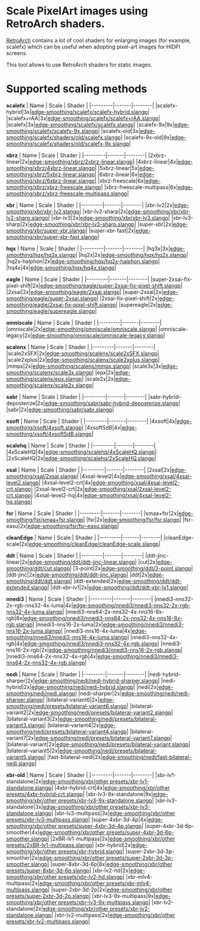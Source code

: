 # Scale PixelArt images using RetroArch shaders.
[RetroArch](https://github.com/libretro/RetroArch) contains a lot of cool shaders for enlarging images (for example, scalefx) which can be useful when adopting pixel-art images for HIDPI screens.

This tool allows to use RetroArch shaders for static images.

# Supported scaling methods

**scalefx**
| Name    | Scale | Shader |
|---------|-------|--------|
|scalefx-hybrid|3x|[edge-smoothing/scalefx/scalefx-hybrid.slangp](https://github.com/libretro/slang-shaders/tree/master/edge-smoothing/scalefx/scalefx-hybrid.slangp)|
|scalefx+rAA|3x|[edge-smoothing/scalefx/scalefx+rAA.slangp](https://github.com/libretro/slang-shaders/tree/master/edge-smoothing/scalefx/scalefx+rAA.slangp)|
|scalefx|3x|[edge-smoothing/scalefx/scalefx.slangp](https://github.com/libretro/slang-shaders/tree/master/edge-smoothing/scalefx/scalefx.slangp)|
|scalefx-9x|9x|[edge-smoothing/scalefx/scalefx-9x.slangp](https://github.com/libretro/slang-shaders/tree/master/edge-smoothing/scalefx/scalefx-9x.slangp)|
|scalefx-old|3x|[edge-smoothing/scalefx/shaders/old/scalefx.slangp](https://github.com/libretro/slang-shaders/tree/master/edge-smoothing/scalefx/shaders/old/scalefx.slangp)|
|scalefx-9x-old|9x|[edge-smoothing/scalefx/shaders/old/scalefx-9x.slangp](https://github.com/libretro/slang-shaders/tree/master/edge-smoothing/scalefx/shaders/old/scalefx-9x.slangp)|

**xbrz**
| Name    | Scale | Shader |
|---------|-------|--------|
|2xbrz-linear|2x|[edge-smoothing/xbrz/2xbrz-linear.slangp](https://github.com/libretro/slang-shaders/tree/master/edge-smoothing/xbrz/2xbrz-linear.slangp)|
|4xbrz-linear|4x|[edge-smoothing/xbrz/4xbrz-linear.slangp](https://github.com/libretro/slang-shaders/tree/master/edge-smoothing/xbrz/4xbrz-linear.slangp)|
|5xbrz-linear|5x|[edge-smoothing/xbrz/5xbrz-linear.slangp](https://github.com/libretro/slang-shaders/tree/master/edge-smoothing/xbrz/5xbrz-linear.slangp)|
|6xbrz-linear|6x|[edge-smoothing/xbrz/6xbrz-linear.slangp](https://github.com/libretro/slang-shaders/tree/master/edge-smoothing/xbrz/6xbrz-linear.slangp)|
|xbrz-freescale|6x|[edge-smoothing/xbrz/xbrz-freescale.slangp](https://github.com/libretro/slang-shaders/tree/master/edge-smoothing/xbrz/xbrz-freescale.slangp)|
|xbrz-freescale-multipass|6x|[edge-smoothing/xbrz/xbrz-freescale-multipass.slangp](https://github.com/libretro/slang-shaders/tree/master/edge-smoothing/xbrz/xbrz-freescale-multipass.slangp)|

**xbr**
| Name    | Scale | Shader |
|---------|-------|--------|
|xbr-lv2|2x|[edge-smoothing/xbr/xbr-lv2.slangp](https://github.com/libretro/slang-shaders/tree/master/edge-smoothing/xbr/xbr-lv2.slangp)|
|xbr-lv2-sharp|2x|[edge-smoothing/xbr/xbr-lv2-sharp.slangp](https://github.com/libretro/slang-shaders/tree/master/edge-smoothing/xbr/xbr-lv2-sharp.slangp)|
|xbr-lv3|2x|[edge-smoothing/xbr/xbr-lv3.slangp](https://github.com/libretro/slang-shaders/tree/master/edge-smoothing/xbr/xbr-lv3.slangp)|
|xbr-lv3-sharp|2x|[edge-smoothing/xbr/xbr-lv3-sharp.slangp](https://github.com/libretro/slang-shaders/tree/master/edge-smoothing/xbr/xbr-lv3-sharp.slangp)|
|super-xbr|2x|[edge-smoothing/xbr/super-xbr.slangp](https://github.com/libretro/slang-shaders/tree/master/edge-smoothing/xbr/super-xbr.slangp)|
|super-xbr-fast|2x|[edge-smoothing/xbr/super-xbr-fast.slangp](https://github.com/libretro/slang-shaders/tree/master/edge-smoothing/xbr/super-xbr-fast.slangp)|

**hqx**
| Name    | Scale | Shader |
|---------|-------|--------|
|hq3x|3x|[edge-smoothing/hqx/hq3x.slangp](https://github.com/libretro/slang-shaders/tree/master/edge-smoothing/hqx/hq3x.slangp)|
|hq2x|2x|[edge-smoothing/hqx/hq2x.slangp](https://github.com/libretro/slang-shaders/tree/master/edge-smoothing/hqx/hq2x.slangp)|
|hq2x-halphon|2x|[edge-smoothing/hqx/hq2x-halphon.slangp](https://github.com/libretro/slang-shaders/tree/master/edge-smoothing/hqx/hq2x-halphon.slangp)|
|hq4x|4x|[edge-smoothing/hqx/hq4x.slangp](https://github.com/libretro/slang-shaders/tree/master/edge-smoothing/hqx/hq4x.slangp)|

**eagle**
| Name    | Scale | Shader |
|---------|-------|--------|
|super-2xsai-fix-pixel-shift|2x|[edge-smoothing/eagle/super-2xsai-fix-pixel-shift.slangp](https://github.com/libretro/slang-shaders/tree/master/edge-smoothing/eagle/super-2xsai-fix-pixel-shift.slangp)|
|2xsai|2x|[edge-smoothing/eagle/2xsai.slangp](https://github.com/libretro/slang-shaders/tree/master/edge-smoothing/eagle/2xsai.slangp)|
|super-2xsai|2x|[edge-smoothing/eagle/super-2xsai.slangp](https://github.com/libretro/slang-shaders/tree/master/edge-smoothing/eagle/super-2xsai.slangp)|
|2xsai-fix-pixel-shift|2x|[edge-smoothing/eagle/2xsai-fix-pixel-shift.slangp](https://github.com/libretro/slang-shaders/tree/master/edge-smoothing/eagle/2xsai-fix-pixel-shift.slangp)|
|supereagle|2x|[edge-smoothing/eagle/supereagle.slangp](https://github.com/libretro/slang-shaders/tree/master/edge-smoothing/eagle/supereagle.slangp)|

**omniscale**
| Name    | Scale | Shader |
|---------|-------|--------|
|omniscale|2x|[edge-smoothing/omniscale/omniscale.slangp](https://github.com/libretro/slang-shaders/tree/master/edge-smoothing/omniscale/omniscale.slangp)|
|omniscale-legacy|2x|[edge-smoothing/omniscale/omniscale-legacy.slangp](https://github.com/libretro/slang-shaders/tree/master/edge-smoothing/omniscale/omniscale-legacy.slangp)|

**scalenx**
| Name    | Scale | Shader |
|---------|-------|--------|
|scale2xSFX|2x|[edge-smoothing/scalenx/scale2xSFX.slangp](https://github.com/libretro/slang-shaders/tree/master/edge-smoothing/scalenx/scale2xSFX.slangp)|
|scale2xplus|2x|[edge-smoothing/scalenx/scale2xplus.slangp](https://github.com/libretro/slang-shaders/tree/master/edge-smoothing/scalenx/scale2xplus.slangp)|
|mmpx|2x|[edge-smoothing/scalenx/mmpx.slangp](https://github.com/libretro/slang-shaders/tree/master/edge-smoothing/scalenx/mmpx.slangp)|
|scale3x|3x|[edge-smoothing/scalenx/scale3x.slangp](https://github.com/libretro/slang-shaders/tree/master/edge-smoothing/scalenx/scale3x.slangp)|
|epx|2x|[edge-smoothing/scalenx/epx.slangp](https://github.com/libretro/slang-shaders/tree/master/edge-smoothing/scalenx/epx.slangp)|
|scale2x|2x|[edge-smoothing/scalenx/scale2x.slangp](https://github.com/libretro/slang-shaders/tree/master/edge-smoothing/scalenx/scale2x.slangp)|

**sabr**
| Name    | Scale | Shader |
|---------|-------|--------|
|sabr-hybrid-deposterize|2x|[edge-smoothing/sabr/sabr-hybrid-deposterize.slangp](https://github.com/libretro/slang-shaders/tree/master/edge-smoothing/sabr/sabr-hybrid-deposterize.slangp)|
|sabr|2x|[edge-smoothing/sabr/sabr.slangp](https://github.com/libretro/slang-shaders/tree/master/edge-smoothing/sabr/sabr.slangp)|

**xsoft**
| Name    | Scale | Shader |
|---------|-------|--------|
|4xsoft|4x|[edge-smoothing/xsoft/4xsoft.slangp](https://github.com/libretro/slang-shaders/tree/master/edge-smoothing/xsoft/4xsoft.slangp)|
|4xsoftSdB|4x|[edge-smoothing/xsoft/4xsoftSdB.slangp](https://github.com/libretro/slang-shaders/tree/master/edge-smoothing/xsoft/4xsoftSdB.slangp)|

**scalehq**
| Name    | Scale | Shader |
|---------|-------|--------|
|4xScaleHQ|4x|[edge-smoothing/scalehq/4xScaleHQ.slangp](https://github.com/libretro/slang-shaders/tree/master/edge-smoothing/scalehq/4xScaleHQ.slangp)|
|2xScaleHQ|2x|[edge-smoothing/scalehq/2xScaleHQ.slangp](https://github.com/libretro/slang-shaders/tree/master/edge-smoothing/scalehq/2xScaleHQ.slangp)|

**xsal**
| Name    | Scale | Shader |
|---------|-------|--------|
|2xsal|2x|[edge-smoothing/xsal/2xsal.slangp](https://github.com/libretro/slang-shaders/tree/master/edge-smoothing/xsal/2xsal.slangp)|
|4xsal-level2|4x|[edge-smoothing/xsal/4xsal-level2.slangp](https://github.com/libretro/slang-shaders/tree/master/edge-smoothing/xsal/4xsal-level2.slangp)|
|4xsal-level2-crt|4x|[edge-smoothing/xsal/4xsal-level2-crt.slangp](https://github.com/libretro/slang-shaders/tree/master/edge-smoothing/xsal/4xsal-level2-crt.slangp)|
|2xsal-level2-crt|2x|[edge-smoothing/xsal/2xsal-level2-crt.slangp](https://github.com/libretro/slang-shaders/tree/master/edge-smoothing/xsal/2xsal-level2-crt.slangp)|
|4xsal-level2-hq|4x|[edge-smoothing/xsal/4xsal-level2-hq.slangp](https://github.com/libretro/slang-shaders/tree/master/edge-smoothing/xsal/4xsal-level2-hq.slangp)|

**fsr**
| Name    | Scale | Shader |
|---------|-------|--------|
|smaa+fsr|2x|[edge-smoothing/fsr/smaa+fsr.slangp](https://github.com/libretro/slang-shaders/tree/master/edge-smoothing/fsr/smaa+fsr.slangp)|
|fsr|2x|[edge-smoothing/fsr/fsr.slangp](https://github.com/libretro/slang-shaders/tree/master/edge-smoothing/fsr/fsr.slangp)|
|fsr-easu|2x|[edge-smoothing/fsr/fsr-easu.slangp](https://github.com/libretro/slang-shaders/tree/master/edge-smoothing/fsr/fsr-easu.slangp)|

**cleanEdge**
| Name    | Scale | Shader |
|---------|-------|--------|
|cleanEdge-scale|2x|[edge-smoothing/cleanEdge/cleanEdge-scale.slangp](https://github.com/libretro/slang-shaders/tree/master/edge-smoothing/cleanEdge/cleanEdge-scale.slangp)|

**ddt**
| Name    | Scale | Shader |
|---------|-------|--------|
|ddt-jinc-linear|2x|[edge-smoothing/ddt/ddt-jinc-linear.slangp](https://github.com/libretro/slang-shaders/tree/master/edge-smoothing/ddt/ddt-jinc-linear.slangp)|
|cut|2x|[edge-smoothing/ddt/cut.slangp](https://github.com/libretro/slang-shaders/tree/master/edge-smoothing/ddt/cut.slangp)|
|3-point|2x|[edge-smoothing/ddt/3-point.slangp](https://github.com/libretro/slang-shaders/tree/master/edge-smoothing/ddt/3-point.slangp)|
|ddt-jinc|2x|[edge-smoothing/ddt/ddt-jinc.slangp](https://github.com/libretro/slang-shaders/tree/master/edge-smoothing/ddt/ddt-jinc.slangp)|
|ddt|2x|[edge-smoothing/ddt/ddt.slangp](https://github.com/libretro/slang-shaders/tree/master/edge-smoothing/ddt/ddt.slangp)|
|ddt-extended|2x|[edge-smoothing/ddt/ddt-extended.slangp](https://github.com/libretro/slang-shaders/tree/master/edge-smoothing/ddt/ddt-extended.slangp)|
|ddt-xbr-lv1|2x|[edge-smoothing/ddt/ddt-xbr-lv1.slangp](https://github.com/libretro/slang-shaders/tree/master/edge-smoothing/ddt/ddt-xbr-lv1.slangp)|

**nnedi3**
| Name    | Scale | Shader |
|---------|-------|--------|
|nnedi3-nns32-2x-rgb-nns32-4x-luma|4x|[edge-smoothing/nnedi3/nnedi3-nns32-2x-rgb-nns32-4x-luma.slangp](https://github.com/libretro/slang-shaders/tree/master/edge-smoothing/nnedi3/nnedi3-nns32-2x-rgb-nns32-4x-luma.slangp)|
|nnedi3-nns64-2x-nns32-4x-nns16-8x-rgb|8x|[edge-smoothing/nnedi3/nnedi3-nns64-2x-nns32-4x-nns16-8x-rgb.slangp](https://github.com/libretro/slang-shaders/tree/master/edge-smoothing/nnedi3/nnedi3-nns64-2x-nns32-4x-nns16-8x-rgb.slangp)|
|nnedi3-nns16-2x-luma|2x|[edge-smoothing/nnedi3/nnedi3-nns16-2x-luma.slangp](https://github.com/libretro/slang-shaders/tree/master/edge-smoothing/nnedi3/nnedi3-nns16-2x-luma.slangp)|
|nnedi3-nns16-4x-luma|4x|[edge-smoothing/nnedi3/nnedi3-nns16-4x-luma.slangp](https://github.com/libretro/slang-shaders/tree/master/edge-smoothing/nnedi3/nnedi3-nns16-4x-luma.slangp)|
|nnedi3-nns32-4x-rgb|4x|[edge-smoothing/nnedi3/nnedi3-nns32-4x-rgb.slangp](https://github.com/libretro/slang-shaders/tree/master/edge-smoothing/nnedi3/nnedi3-nns32-4x-rgb.slangp)|
|nnedi3-nns16-2x-rgb|2x|[edge-smoothing/nnedi3/nnedi3-nns16-2x-rgb.slangp](https://github.com/libretro/slang-shaders/tree/master/edge-smoothing/nnedi3/nnedi3-nns16-2x-rgb.slangp)|
|nnedi3-nns64-2x-nns32-4x-rgb|4x|[edge-smoothing/nnedi3/nnedi3-nns64-2x-nns32-4x-rgb.slangp](https://github.com/libretro/slang-shaders/tree/master/edge-smoothing/nnedi3/nnedi3-nns64-2x-nns32-4x-rgb.slangp)|

**nedi**
| Name    | Scale | Shader |
|---------|-------|--------|
|nedi-hybrid-sharper|2x|[edge-smoothing/nedi/nedi-hybrid-sharper.slangp](https://github.com/libretro/slang-shaders/tree/master/edge-smoothing/nedi/nedi-hybrid-sharper.slangp)|
|nedi-hybrid|2x|[edge-smoothing/nedi/nedi-hybrid.slangp](https://github.com/libretro/slang-shaders/tree/master/edge-smoothing/nedi/nedi-hybrid.slangp)|
|nedi|2x|[edge-smoothing/nedi/nedi.slangp](https://github.com/libretro/slang-shaders/tree/master/edge-smoothing/nedi/nedi.slangp)|
|nedi-sharper|2x|[edge-smoothing/nedi/nedi-sharper.slangp](https://github.com/libretro/slang-shaders/tree/master/edge-smoothing/nedi/nedi-sharper.slangp)|
|bilateral-variant6|2x|[edge-smoothing/nedi/presets/bilateral-variant6.slangp](https://github.com/libretro/slang-shaders/tree/master/edge-smoothing/nedi/presets/bilateral-variant6.slangp)|
|bilateral-variant2|2x|[edge-smoothing/nedi/presets/bilateral-variant2.slangp](https://github.com/libretro/slang-shaders/tree/master/edge-smoothing/nedi/presets/bilateral-variant2.slangp)|
|bilateral-variant3|2x|[edge-smoothing/nedi/presets/bilateral-variant3.slangp](https://github.com/libretro/slang-shaders/tree/master/edge-smoothing/nedi/presets/bilateral-variant3.slangp)|
|bilateral-variant4|2x|[edge-smoothing/nedi/presets/bilateral-variant4.slangp](https://github.com/libretro/slang-shaders/tree/master/edge-smoothing/nedi/presets/bilateral-variant4.slangp)|
|bilateral-variant7|2x|[edge-smoothing/nedi/presets/bilateral-variant7.slangp](https://github.com/libretro/slang-shaders/tree/master/edge-smoothing/nedi/presets/bilateral-variant7.slangp)|
|bilateral-variant|2x|[edge-smoothing/nedi/presets/bilateral-variant.slangp](https://github.com/libretro/slang-shaders/tree/master/edge-smoothing/nedi/presets/bilateral-variant.slangp)|
|bilateral-variant5|2x|[edge-smoothing/nedi/presets/bilateral-variant5.slangp](https://github.com/libretro/slang-shaders/tree/master/edge-smoothing/nedi/presets/bilateral-variant5.slangp)|
|fast-bilateral-nedi|2x|[edge-smoothing/nedi/fast-bilateral-nedi.slangp](https://github.com/libretro/slang-shaders/tree/master/edge-smoothing/nedi/fast-bilateral-nedi.slangp)|

**xbr-old**
| Name    | Scale | Shader |
|---------|-------|--------|
|xbr-lv1-standalone|2x|[edge-smoothing/xbr/other presets/xbr-lv1-standalone.slangp](https://github.com/libretro/slang-shaders/tree/master/edge-smoothing/xbr/other%20presets/xbr-lv1-standalone.slangp)|
|4xbr-hybrid-crt|4x|[edge-smoothing/xbr/other presets/4xbr-hybrid-crt.slangp](https://github.com/libretro/slang-shaders/tree/master/edge-smoothing/xbr/other%20presets/4xbr-hybrid-crt.slangp)|
|xbr-lv3-9x-standalone|9x|[edge-smoothing/xbr/other presets/xbr-lv3-9x-standalone.slangp](https://github.com/libretro/slang-shaders/tree/master/edge-smoothing/xbr/other%20presets/xbr-lv3-9x-standalone.slangp)|
|xbr-lv3-standalone|3x|[edge-smoothing/xbr/other presets/xbr-lv3-standalone.slangp](https://github.com/libretro/slang-shaders/tree/master/edge-smoothing/xbr/other%20presets/xbr-lv3-standalone.slangp)|
|xbr-lv3-multipass|3x|[edge-smoothing/xbr/other presets/xbr-lv3-multipass.slangp](https://github.com/libretro/slang-shaders/tree/master/edge-smoothing/xbr/other%20presets/xbr-lv3-multipass.slangp)|
|super-4xbr-3d-4p|4x|[edge-smoothing/xbr/other presets/super-4xbr-3d-4p.slangp](https://github.com/libretro/slang-shaders/tree/master/edge-smoothing/xbr/other%20presets/super-4xbr-3d-4p.slangp)|
|super-4xbr-3d-6p-smoother|4x|[edge-smoothing/xbr/other presets/super-4xbr-3d-6p-smoother.slangp](https://github.com/libretro/slang-shaders/tree/master/edge-smoothing/xbr/other%20presets/super-4xbr-3d-6p-smoother.slangp)|
|2xBR-lv1-multipass|2x|[edge-smoothing/xbr/other presets/2xBR-lv1-multipass.slangp](https://github.com/libretro/slang-shaders/tree/master/edge-smoothing/xbr/other%20presets/2xBR-lv1-multipass.slangp)|
|xbr-hybrid|2x|[edge-smoothing/xbr/other presets/xbr-hybrid.slangp](https://github.com/libretro/slang-shaders/tree/master/edge-smoothing/xbr/other%20presets/xbr-hybrid.slangp)|
|super-2xbr-3d-3p-smoother|2x|[edge-smoothing/xbr/other presets/super-2xbr-3d-3p-smoother.slangp](https://github.com/libretro/slang-shaders/tree/master/edge-smoothing/xbr/other%20presets/super-2xbr-3d-3p-smoother.slangp)|
|super-8xbr-3d-6p|8x|[edge-smoothing/xbr/other presets/super-8xbr-3d-6p.slangp](https://github.com/libretro/slang-shaders/tree/master/edge-smoothing/xbr/other%20presets/super-8xbr-3d-6p.slangp)|
|xbr-lv2-hd|2x|[edge-smoothing/xbr/other presets/xbr-lv2-hd.slangp](https://github.com/libretro/slang-shaders/tree/master/edge-smoothing/xbr/other%20presets/xbr-lv2-hd.slangp)|
|xbr-mlv4-multipass|2x|[edge-smoothing/xbr/other presets/xbr-mlv4-multipass.slangp](https://github.com/libretro/slang-shaders/tree/master/edge-smoothing/xbr/other%20presets/xbr-mlv4-multipass.slangp)|
|super-2xbr-3d-2p|2x|[edge-smoothing/xbr/other presets/super-2xbr-3d-2p.slangp](https://github.com/libretro/slang-shaders/tree/master/edge-smoothing/xbr/other%20presets/super-2xbr-3d-2p.slangp)|
|xbr-lv3-9x-multipass|9x|[edge-smoothing/xbr/other presets/xbr-lv3-9x-multipass.slangp](https://github.com/libretro/slang-shaders/tree/master/edge-smoothing/xbr/other%20presets/xbr-lv3-9x-multipass.slangp)|
|xbr-lv2-standalone|2x|[edge-smoothing/xbr/other presets/xbr-lv2-standalone.slangp](https://github.com/libretro/slang-shaders/tree/master/edge-smoothing/xbr/other%20presets/xbr-lv2-standalone.slangp)|
|xbr-lv2-multipass|2x|[edge-smoothing/xbr/other presets/xbr-lv2-multipass.slangp](https://github.com/libretro/slang-shaders/tree/master/edge-smoothing/xbr/other%20presets/xbr-lv2-multipass.slangp)|


